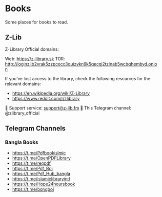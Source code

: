 # Books

Some places for books to read.

## Z-Lib
Z-Library Official domains:

Web: <https://z-library.sk>
TOR: <http://loginzlib2vrak5zzpcocc3ouizykn6k5qecgj2tzlnab5wcbqhembyd.onion>

If you’ve lost access to the library, check the following resources for the relevant domains:
- <https://en.wikipedia.org/wiki/Z-Library>
- <https://www.reddit.com/r/zlibrary>

📧 Support service: support@z-lib.fm
📣 This Telegram channel: @zlibrary_official

## Telegram Channels

### Bangla Books

- https://t.me/Pdfbookislmic
- https://t.me/OpenPDFLibrary
- https://t.me/reqpdf
- https://t.me/Pdf_Boi
- https://t.me/Pdf_Hub_bangla
- https://t.me/islamiclibraryintl
- https://t.me/Hope24hoursbook
- https://t.me/bongboi
